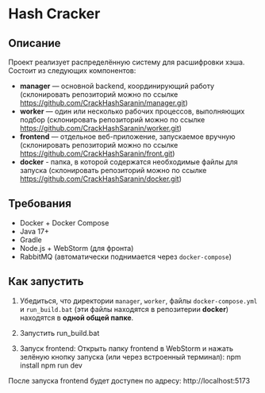 # Hash Cracker

## Описание

Проект реализует распределённую систему для расшифровки хэша. Состоит из следующих компонентов:

- **manager** — основной backend, координирующий работу (склонировать репозиторий можно по ссылке https://github.com/CrackHashSaranin/manager.git)
- **worker** — один или несколько рабочих процессов, выполняющих подбор (склонировать репозиторий можно по ссылке https://github.com/CrackHashSaranin/worker.git)
- **frontend** — отдельное веб-приложение, запускаемое вручную (склонировать репозиторий можно по ссылке https://github.com/CrackHashSaranin/front.git)
- **docker** - папка, в которой содержатся необходимые файлы для запуска (склонировать репозиторий можно по ссылке https://github.com/CrackHashSaranin/docker.git)

## Требования

- Docker + Docker Compose
- Java 17+
- Gradle
- Node.js + WebStorm (для фронта)
- RabbitMQ (автоматически поднимается через `docker-compose`)

## Как запустить

1. Убедиться, что директории `manager`, `worker`, файлы `docker-compose.yml` и `run_build.bat` (эти файлы находятся в репозитерии **docker**) находятся в **одной общей папке**.

2. Запустить run_build.bat

3. Запуск frontend: Открыть папку frontend в WebStorm и нажать зелёную кнопку запуска 
(или через встроенный терминал): 
npm install
npm run dev

После запуска frontend будет доступен по адресу:
http://localhost:5173
